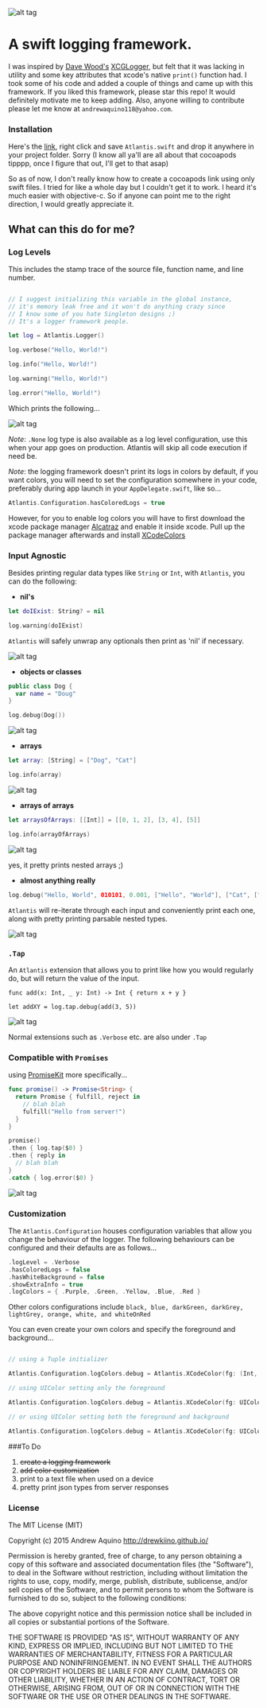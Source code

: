 ![alt tag](https://github.com/DrewKiino/Atlantis/blob/master/Images/atlantis-logo.png?raw=true)

# A swift logging framework.

I was inspired by [Dave Wood's](https://www.cerebralgardens.com/) [XCGLogger](https://github.com/DaveWoodCom/XCGLogger), but felt that it was lacking in utility and some key attributes that xcode's native ```print()``` function had. I took some of his code and added a couple of things and came up with this framework. If you liked this framework, please star this repo! It would definitely motivate me to keep adding. Also, anyone willing to contribute please let me know at ```andrewaquino118@yahoo.com```.

### Installation

Here's the [link](https://github.com/DrewKiino/Atlantis/blob/master/Source), right click and save ```Atlantis.swift``` and drop it anywhere in your project folder. Sorry (I know all ya'll are all about that cocoapods tipppp, once I figure that out, I'll get to that asap)

So as of now, I don't really know how to create a cocoapods link using only swift files. I tried for like a whole day but I couldn't get it to work. I heard it's much easier with objective-c. So if anyone can point me to the right direction, I would greatly appreciate it.

## What can this do for me?

###  Log Levels
This includes the stamp trace of the source file, function name, and line number.

```swift

// I suggest initializing this variable in the global instance, 
// it's memory leak free and it won't do anything crazy since 
// I know some of you hate Singleton designs ;) 
// It's a logger framework people.

let log = Atlantis.Logger()

log.verbose("Hello, World!")

log.info("Hello, World!")

log.warning("Hello, World!")

log.error("Hello, World!")
```

Which prints the following...

![alt tag](https://github.com/DrewKiino/Atlantis/blob/master/Images/log-print-colors.png?raw=true)

*Note*: ```.None``` log type is also available as a log level configuration, use this when your app goes on production. Atlantis will skip all code execution if need be.

*Note*: the logging framework doesn't print its logs in colors by default, if you want colors, you will need to set the configuration somewhere in your code, preferably during app launch in your ```AppDelegate.swift```, like so...

```swift
Atlantis.Configuration.hasColoredLogs = true
```

However, for you to enable log colors you will have to first download the xcode package manager [Alcatraz](http://alcatraz.io/) and enable it inside xcode. Pull up the package manager afterwards and install [XCodeColors](https://github.com/robbiehanson/XcodeColors)

### Input Agnostic

Besides printing regular data types like ```String``` or ```Int```, with ```Atlantis```, you can do the following: 

* **nil's**

```swift
let doIExist: String? = nil

log.warning(doIExist)
```

```Atlantis``` will safely unwrap any optionals then print as 'nil' if necessary.

![alt tag](https://github.com/DrewKiino/Atlantis/blob/master/Images/log-print-nil.png?raw=true)

* **objects or classes**

```swift
public class Dog {
  var name = "Doug"
}

log.debug(Dog())
```

![alt tag](https://github.com/DrewKiino/Atlantis/blob/master/Images/log-print-dog.png?raw=true)

* **arrays**

```swift
let array: [String] = ["Dog", "Cat"]

log.info(array)
```

![alt tag](https://github.com/DrewKiino/Atlantis/blob/master/Images/log-print-array.png?raw=true)

* **arrays of arrays**

```swift
let arraysOfArrays: [[Int]] = [[0, 1, 2], [3, 4], [5]]

log.info(arrayOfArrays)
```

![alt tag](https://github.com/DrewKiino/Atlantis/blob/master/Images/log-print-array-of-arrays.png?raw=true)

yes, it pretty prints nested arrays ;)

* **almost anything really**

```swift
log.debug("Hello, World", 010101, 0.001, ["Hello", "World"], ["Cat", ["Mouse", "Rat"]])
```

```Atlantis``` will re-iterate through each input and conveniently print each one, along with pretty printing parsable nested types.

![alt tag](https://github.com/DrewKiino/Atlantis/blob/master/Images/log-print-agnostic-types.png?raw=true)

### ```.Tap```
An ```Atlantis``` extension that allows you to print like how you would regularly do, but will return the value of the input.

```
func add(x: Int, _ y: Int) -> Int { return x + y }

let addXY = log.tap.debug(add(3, 5))
```

![alt tag](https://github.com/DrewKiino/Atlantis/blob/master/Images/log-tap-print-add.png?raw=true)

Normal extensions such as ```.Verbose``` etc. are also under ```.Tap```

### Compatible with ```Promises```

using [PromiseKit](https://github.com/mxcl/PromiseKit) more specifically...

```swift
func promise() -> Promise<String> {
  return Promise { fulfill, reject in
    // blah blah
    fulfill("Hello from server!")
  }
}

promise()
.then { log.tap($0) }
.then { reply in
  // blah blah
}
.catch { log.error($0) }
```

![alt tag](https://github.com/DrewKiino/Atlantis/blob/master/Images/log-tap-print-promise.png?raw=true)

### Customization

The ```Atlantis.Configuration``` houses configuration variables that allow you change the behaviour of the logger. The following behaviours can be configured and their defaults are as follows...

```swift
.logLevel = .Verbose
.hasColoredLogs = false
.hasWhiteBackground = false
.showExtraInfo = true
.logColors = { .Purple, .Green, .Yellow, .Blue, .Red }
```

Other colors configurations include ```black, blue, darkGreen, darkGrey, lightGrey, orange, white, and whiteOnRed```

You can even create your own colors and specify the foreground and background...

```swift

// using a Tuple initializer

Atlantis.Configuration.logColors.debug = Atlantis.XCodeColor(fg: (Int, Int, Int)>, bg: <(Int, Int, Int)>)

// using UIColor setting only the foreground

Atlantis.Configuration.logColors.debug = Atlantis.XCodeColor(fg: UIColor)

// or using UIColor setting both the foreground and background

Atlantis.Configuration.logColors.debug = Atlantis.XCodeColor(fg: UIColor, bg: UIColor)
```

###To Do
1. ~~create a logging framework~~
2. ~~add color customization~~
3. print to a text file when used on a device
4. pretty print json types from server responses

### License
The MIT License (MIT)

Copyright (c) 2015 Andrew Aquino http://drewkiino.github.io/

Permission is hereby granted, free of charge, to any person obtaining a copy
of this software and associated documentation files (the "Software"), to deal
in the Software without restriction, including without limitation the rights
to use, copy, modify, merge, publish, distribute, sublicense, and/or sell
copies of the Software, and to permit persons to whom the Software is
furnished to do so, subject to the following conditions:

The above copyright notice and this permission notice shall be included in all
copies or substantial portions of the Software.

THE SOFTWARE IS PROVIDED "AS IS", WITHOUT WARRANTY OF ANY KIND, EXPRESS OR
IMPLIED, INCLUDING BUT NOT LIMITED TO THE WARRANTIES OF MERCHANTABILITY,
FITNESS FOR A PARTICULAR PURPOSE AND NONINFRINGEMENT. IN NO EVENT SHALL THE
AUTHORS OR COPYRIGHT HOLDERS BE LIABLE FOR ANY CLAIM, DAMAGES OR OTHER
LIABILITY, WHETHER IN AN ACTION OF CONTRACT, TORT OR OTHERWISE, ARISING FROM,
OUT OF OR IN CONNECTION WITH THE SOFTWARE OR THE USE OR OTHER DEALINGS IN THE
SOFTWARE.